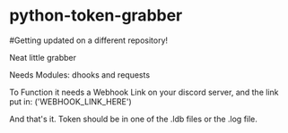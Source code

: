 # python-token-grabber

#Getting updated on a different repository!

Neat little grabber

Needs Modules: dhooks and requests

To Function it needs a Webhook Link on your discord server, and the link put in: ('WEBHOOK_LINK_HERE')

And that's it. Token should be in one of the .ldb files or the .log file.
